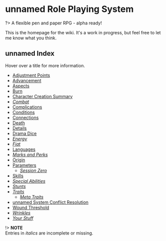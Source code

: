 # unnamed Role Playing System

?> A flexible pen and paper RPG - alpha ready!

This is the homepage for the wiki. It's a work in progress, but feel free to let me know what you think.

## unnamed Index

Hover over a title for more information.

- [Adjustment Points](AdjustmentPoints.md "one of the tools used to build and advance a character")
- [Advancement](Advancement.md "improving the character through experience")
- [Aspects](Aspects.md "a Characteristic; something special about your character")
- [Burn](Burn.md "pushing your character to their limits at a cost")
- [Character Creation Summary](CCSummary.md "step-by-step character creation instructions")
- *[Combat](Combat.md "rules for resolving violent onflict")*
- [Complications](Complications.md "a Charactersitic; things that make a character's life... interesting")
- [Conditions](Conditions.md "temporary things that affect a character in a specific way")
- [Connections](Connections.md "a Characteristic; ways in which the character is linked to the world they're in")
- [Death](Death.md "kinda what it says on the tin - death and dying rules")
- [Details](Details.md "a Characteristic; minor things that might come in handy in obscure circumstances")
- [Drama Dice](DramaDice.md "a shared pool of dice that players can use to improve their character's checks or alter reality")
- *[Energy](Energy.md "a Characteristic, sort of; resource pools used to fuel Special Abilities")*
- *[Fiat](Fiat.md "arbitrary changes to the scene initiated by the GM for plot purposes; replenishes the Drama Dice pool")*
- [Languages](Languages.md "how languages work in the unnamed System")
- *[Marks and Perks](MarksPerks.md "special pools characters recieve, typically through rolpeplay, like a personal Drama Dice pool but more powerful")*
- [Origin](Origin.md "a Characteristic; a short description of the character that provides insight into their background and can be used to modify checks")
- [Parameters](Parameters.md "setting the parameters of the game - genre, expectations, how sensative topics will be approached, and so on")
  - *[Session Zero](SessionZero.md "the first game session where characters are created and Parameters are established")*
- [Skills](Skills.md "a Characteristic; things a character knows how to do, usually through practice, research, or education")
- *[Special Abilities](SpecialAbilities.md "a Characteristic; any abilities of a character that go beyond the capabilities of normal human beings - psychic powers, magic, and so on")*
- *[Stunts](Stunts.md "using excellent description and cool action to gain extra dice for checks or use Characteristics in unusual ways")*
- *[Traits](Traits.md "a Characteristic; descriptive things about your character that represent innate or trained talents; often called Attributes in other systems")*
  - *[Meta Traits](MetaTraits.md "a few special Traits that use different rules")*
- [unnamed System Conflict Resolution](HBCore.md "The core conflict resolution mechanics of the unnamed System")
- [Wound Threshold](WoundThreshold.md "a Characteristic; a reflection of how well you resist or avoid injury")
- *[Wrinkles](Wrinkles.md "story related things added to a scene by a player reflecting their character's Details, Origins, Complications, or Connections")*
- *[Your Stuff](YourStuff.md "basically, the things you own and carry about with you; Equipment/Gear")*

!> **NOTE**<br>Entries in *italics* are incomplete or missing.
